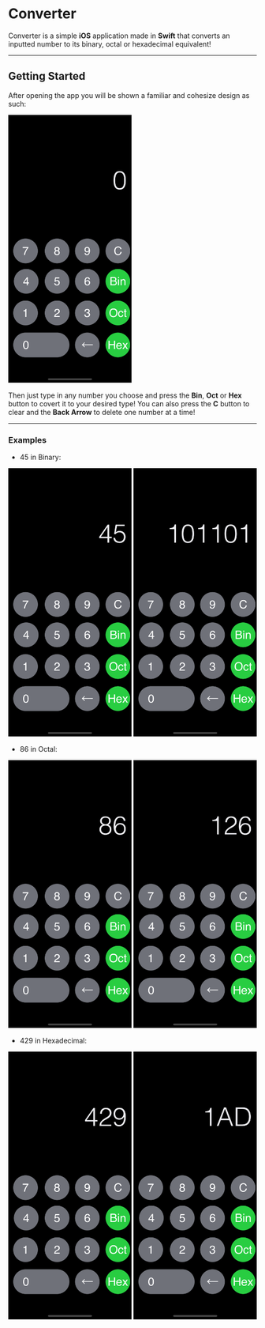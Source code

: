# Converter 

Converter is a simple **iOS** application made in **Swift** that converts an inputted number to its binary, octal or hexadecimal equivalent!

--- 

## Getting Started

After opening the app you will be shown a familiar and cohesize design as such:


<img src="Images/Simulator%20Screen%20Shot%20-%20iPhone%20X%20-%202019-08-28%20at%2016.36.14.png" width="250" >


Then just type in any number you choose and press the **Bin**, **Oct** or **Hex** button to covert it to your desired type!
You can also press the **C** button to clear and the **Back Arrow** to delete one number at a time!

---

### Examples

  * 45 in Binary:
  
  <img src="Images/Simulator%20Screen%20Shot%20-%20iPhone%20X%20-%202019-08-28%20at%2017.06.57.png" width="250"> <img src="Images/Simulator%20Screen%20Shot%20-%20iPhone%20X%20-%202019-08-28%20at%2017.07.16.png" width="250">
  
   * 86 in Octal:
   
   <img src="Images/Simulator%20Screen%20Shot%20-%20iPhone%20X%20-%202019-08-28%20at%2017.15.00.png" width="250"> <img src="Images/Simulator%20Screen%20Shot%20-%20iPhone%20X%20-%202019-08-28%20at%2017.15.40.png" width="250">
   
   * 429 in Hexadecimal:
   
   <img src="Images//Simulator%20Screen%20Shot%20-%20iPhone%20X%20-%202019-08-28%20at%2017.21.01.png" width="250"> <img src="Images/Simulator%20Screen%20Shot%20-%20iPhone%20X%20-%202019-08-28%20at%2017.21.26.png" width="250">
